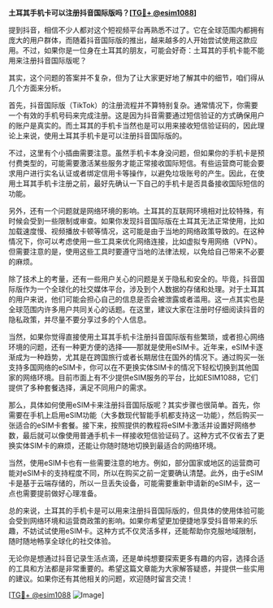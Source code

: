 **土耳其手机卡可以注册抖音国际版吗？[[TG💪+ @esim1088](https://t.me/s/esim1088)]**

提到抖音，相信不少人都对这个短视频平台再熟悉不过了。它在全球范围内都拥有庞大的用户群体，而随着抖音国际版的推出，越来越多的人开始尝试使用这款应用。不过，如果你是一位身在土耳其的朋友，可能会好奇：土耳其的手机卡能不能用来注册抖音国际版呢？

其实，这个问题的答案并不复杂，但为了让大家更好地了解其中的细节，咱们得从几个方面来分析。

首先，抖音国际版（TikTok）的注册流程并不算特别复杂。通常情况下，你需要一个有效的手机号码来完成注册。这是因为抖音需要通过短信验证的方式确保用户的账户是真实的。而土耳其的手机卡当然也是可以用来接收短信验证码的，因此理论上来说，使用土耳其手机卡是可以注册抖音国际版的。

不过，这里有个小插曲需要注意。虽然手机卡本身没问题，但如果你的手机卡是预付费类型的，可能需要激活某些服务才能正常接收国际短信。有些运营商可能会要求用户进行实名认证或者绑定信用卡等操作，以避免垃圾账号的产生。因此，在使用土耳其手机卡注册之前，最好先确认一下自己的手机卡是否具备接收国际短信的功能。

另外，还有一个问题就是网络环境的影响。土耳其的互联网环境相对比较特殊，有时候会受到一些限制或审查。如果你发现抖音国际版在土耳其无法正常使用，比如加载速度慢、视频播放卡顿等情况，这可能是由于当地的网络政策导致的。在这种情况下，你可以考虑使用一些工具来优化网络连接，比如虚拟专用网络（VPN）。但需要注意的是，使用这些工具时要遵守当地的法律法规，以免给自己带来不必要的麻烦。

除了技术上的考量，还有一些用户关心的问题是关于隐私和安全的。毕竟，抖音国际版作为一个全球化的社交媒体平台，涉及到个人数据的存储和处理。对于土耳其的用户来说，他们可能会担心自己的信息是否会被泄露或者滥用。这一点其实也是全球范围内许多用户共同关心的话题。在这里，建议大家在注册时仔细阅读抖音的隐私政策，并尽量不要分享过多的个人信息。

当然，如果你觉得直接使用土耳其手机卡注册抖音国际版有些繁琐，或者担心网络环境的问题，还有一种更方便的选择——那就是使用eSIM卡。近年来，eSIM卡逐渐成为一种趋势，尤其是在跨国旅行或者长期居住在国外的情况下。通过购买一张支持多国网络的eSIM卡，你可以在不更换实体SIM卡的情况下轻松切换到其他国家的网络环境。目前市面上有不少提供eSIM服务的平台，比如ESIM1088，它们提供了多种套餐选择，满足不同用户的需求。

那么，具体如何使用eSIM卡来注册抖音国际版呢？其实步骤也很简单。首先，你需要在手机上启用eSIM功能（大多数现代智能手机都支持这一功能），然后购买一张适合的eSIM卡套餐。接下来，按照提供的教程将eSIM卡激活并设置好网络参数，最后就可以像使用普通手机卡一样接收短信验证码了。这种方式不仅省去了更换实体SIM卡的麻烦，还能让你随时随地切换到最适合的网络环境。

当然，使用eSIM卡也有一些需要注意的地方。例如，部分国家或地区的运营商可能对eSIM卡的支持程度不同，所以在购买之前一定要确认清楚。此外，由于eSIM卡是基于云端存储的，所以一旦丢失设备，可能需要重新申请新的eSIM卡，这一点也需要提前做好心理准备。

总的来说，土耳其的手机卡是可以用来注册抖音国际版的，但具体的使用体验可能会受到网络环境和运营商政策的影响。如果你希望更加便捷地享受抖音带来的乐趣，不妨试试使用eSIM卡。这种方式不仅灵活多样，还能帮助你克服地域限制，随时随地畅享全球化的社交体验。

无论你是想通过抖音记录生活点滴，还是单纯想要探索更多有趣的内容，选择合适的工具和方法都是非常重要的。希望这篇文章能为大家解答疑惑，并提供一些实用的建议。如果你还有其他相关的问题，欢迎随时留言交流！

[[TG💪+ @esim1088](https://t.me/s/esim1088) ![Image](https://i.postimg.cc/4NQfJmqS/Snipaste-2025-05-13-00-14-12.png)]
